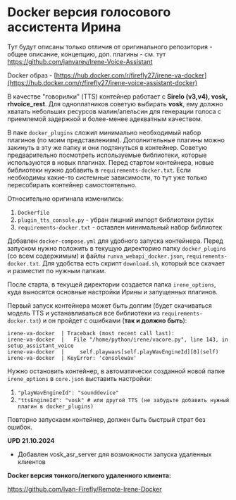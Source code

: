 # Docker версия голосового ассистента Ирина

Тут будут описаны только отличия от оригинального репозитория - общее описание, концепцию, доп. плагины - см. тут https://github.com/janvarev/Irene-Voice-Assistant

Docker образ - [https://hub.docker.com/r/firefly27/irene-va-docker](https://hub.docker.com/r/firefly27/irene-voice-assistant-docker)

В качестве "говорилки" (TTS) контейнер работает с **Sirelo (v3,v4), vosk, rhvoice_rest**. Для одноплатников советую выбирать **vosk**, ему должно хватать небольших ресурсов малин/апельсин для генерации голоса с приемлемой задержкой и более-менее адекватным качеством.

В паке `docker_plugins` сложил минимально необходимый набор плагинов (по моим представлениям). Дополнительные плагины можно закинуть в эту же папку и они подтянуться в контейнер. Советую предварительно посмотреть используемые библиотеки, которые используются в новых плагинах. Перед стартом контейнера, новые библиотеки нужно добавить в `requirements-docker.txt`. Если необходимы какие-то системные зависимости, то тут уже только пересобирать контейнер самостоятельно.

Относительно оригинала изменились:
  1. `Dockerfile`
  2. `plugin_tts_console.py` - убран лишний импорт библиотеки pyttsx
  3. `requirements-docker.txt` - оставлен минимальный набор библиотек

Добавлен `docker-compose.yml` для удобного запуска контейнера. 
Перед запуском нужно положить в текущую директорию папку `docker_plugins` (со всем содержимым) и файлы `runva_webapi_docker.json`, `requirements-docker.txt`.
Для удобства есть скрипт `download.sh`, который все скачает и разместит по нужным папкам.

После старта, в текущей директории создается папка `irene_options`, куда выносятся основные настройки Ирины и запущенных плагинов.

Первый запуск контейнера может быть долгим (будет скачиваться модель TTS и устанавливаться все библиотеки из `requirements-docker.txt`) и он пройдет с ошибками (**так и должно быть**):
```
irene-va-docker  | Traceback (most recent call last):
irene-va-docker  |   File "/home/python/irene/vacore.py", line 143, in setup_assistant_voice
irene-va-docker  |     self.playwavs[self.playWavEngineId][0](self)
irene-va-docker  | KeyError: 'consolewav'
```
Нужно остановить контейнер, в автоматически созданной новой папке `irene_options` в `core.json` выставить настройки:
1.  ```"playWavEngineId": "sounddevice" ```
2.  ```"ttsEngineId": "vosk" # или другой TTS (не забудьте добавить нужный плагин в docker_plugins)```

Повторно запускаем контейнер, должен быть быстрый страт без ошибок.

**UPD 21.10.2024**
- Добавлен vosk_asr_server для возможности запуска удаленных клиентов

**Docker версия тонкого/легкого удаленного клиента:**

https://github.com/Ivan-Firefly/Remote-Irene-Docker
